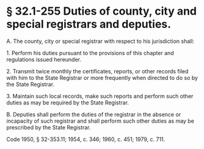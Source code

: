 # § 32.1-255 Duties of county, city and special registrars and deputies.

<p>A. The county, city or special registrar with respect to his jurisdiction shall:</p><p>1. Perform his duties pursuant to the provisions of this chapter and regulations issued hereunder.</p><p>2. Transmit twice monthly the certificates, reports, or other records filed with him to the State Registrar or more frequently when directed to do so by the State Registrar.</p><p>3. Maintain such local records, make such reports and perform such other duties as may be required by the State Registrar.</p><p>B. Deputies shall perform the duties of the registrar in the absence or incapacity of such registrar and shall perform such other duties as may be prescribed by the State Registrar.</p><p>Code 1950, § 32-353.11; 1954, c. 346; 1960, c. 451; 1979, c. 711.</p>